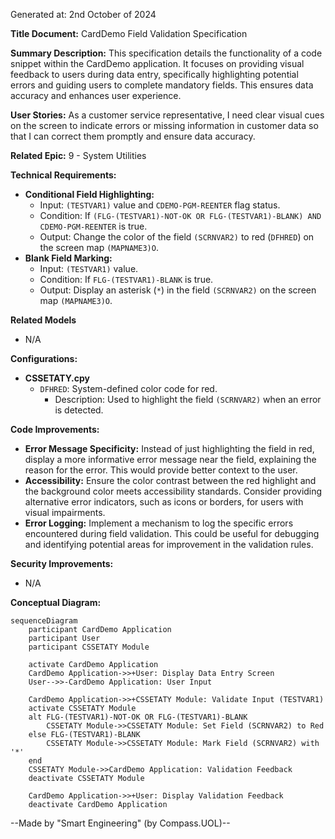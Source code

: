 Generated at: 2nd October of 2024

**Title Document:** CardDemo Field Validation Specification

**Summary Description:**
This specification details the functionality of a code snippet within the CardDemo application. It focuses on providing visual feedback to users during data entry, specifically highlighting potential errors and guiding users to complete mandatory fields. This ensures data accuracy and enhances user experience.

**User Stories:**
As a customer service representative, I need clear visual cues on the screen to indicate errors or missing information in customer data so that I can correct them promptly and ensure data accuracy.

**Related Epic:** 9 - System Utilities

**Technical Requirements:**

- **Conditional Field Highlighting:**
  - Input: `(TESTVAR1)` value and `CDEMO-PGM-REENTER` flag status.
  - Condition: If `(FLG-(TESTVAR1)-NOT-OK OR FLG-(TESTVAR1)-BLANK) AND CDEMO-PGM-REENTER` is true.
  - Output: Change the color of the field `(SCRNVAR2)` to red (`DFHRED`) on the screen map `(MAPNAME3)O`.
- **Blank Field Marking:**
  - Input: `(TESTVAR1)` value.
  - Condition: If `FLG-(TESTVAR1)-BLANK` is true.
  - Output: Display an asterisk (`*`) in the field `(SCRNVAR2)` on the screen map `(MAPNAME3)O`.

**Related Models**
- N/A

**Configurations:**
- **CSSETATY.cpy**
  - `DFHRED`: System-defined color code for red.
	- Description: Used to highlight the field `(SCRNVAR2)` when an error is detected.

**Code Improvements:**
- **Error Message Specificity:** Instead of just highlighting the field in red, display a more informative error message near the field, explaining the reason for the error. This would provide better context to the user.
- **Accessibility:** Ensure the color contrast between the red highlight and the background color meets accessibility standards. Consider providing alternative error indicators, such as icons or borders, for users with visual impairments.
- **Error Logging:** Implement a mechanism to log the specific errors encountered during field validation. This could be useful for debugging and identifying potential areas for improvement in the validation rules.

**Security Improvements:**
- N/A 

**Conceptual Diagram:**

```mermaid
sequenceDiagram
    participant CardDemo Application
    participant User
    participant CSSETATY Module

    activate CardDemo Application
    CardDemo Application->>+User: Display Data Entry Screen
    User-->>-CardDemo Application: User Input

    CardDemo Application->>+CSSETATY Module: Validate Input (TESTVAR1)
    activate CSSETATY Module
    alt FLG-(TESTVAR1)-NOT-OK OR FLG-(TESTVAR1)-BLANK
        CSSETATY Module->>CSSETATY Module: Set Field (SCRNVAR2) to Red
    else FLG-(TESTVAR1)-BLANK
        CSSETATY Module->>CSSETATY Module: Mark Field (SCRNVAR2) with '*'
    end
    CSSETATY Module->>CardDemo Application: Validation Feedback
    deactivate CSSETATY Module
    
    CardDemo Application->>+User: Display Validation Feedback
    deactivate CardDemo Application
```

--Made by "Smart Engineering" (by Compass.UOL)--